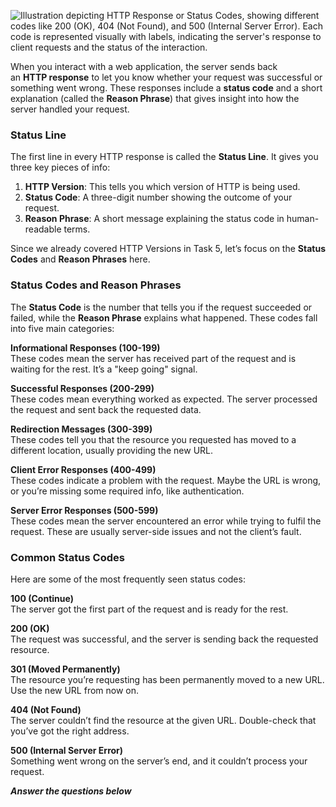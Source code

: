 ![Illustration depicting HTTP Response or Status Codes, showing different codes like 200 (OK), 404 (Not Found), and 500 (Internal Server Error). Each code is represented visually with labels, indicating the server's response to client requests and the status of the interaction.](https://tryhackme-images.s3.amazonaws.com/user-uploads/66c513e4445cb5649e636a36/room-content/66c513e4445cb5649e636a36-1725910481619.png)

When you interact with a web application, the server sends back an **HTTP response** to let you know whether your request was successful or something went wrong. These responses include a **status code** and a short explanation (called the **Reason Phrase**) that gives insight into how the server handled your request.

### Status Line

The first line in every HTTP response is called the **Status Line**. It gives you three key pieces of info:

1. **HTTP Version**: This tells you which version of HTTP is being used.
2. **Status Code**: A three-digit number showing the outcome of your request.
3. **Reason Phrase**: A short message explaining the status code in human-readable terms.

Since we already covered HTTP Versions in Task 5, let’s focus on the **Status Codes** and **Reason Phrases** here.

### Status Codes and Reason Phrases

The **Status Code** is the number that tells you if the request succeeded or failed, while the **Reason Phrase** explains what happened. These codes fall into five main categories:

**Informational Responses (100-199)**  
These codes mean the server has received part of the request and is waiting for the rest. It’s a "keep going" signal.

**Successful Responses (200-299)**  
These codes mean everything worked as expected. The server processed the request and sent back the requested data.

**Redirection Messages (300-399)**  
These codes tell you that the resource you requested has moved to a different location, usually providing the new URL.

**Client Error Responses (400-499)**  
These codes indicate a problem with the request. Maybe the URL is wrong, or you’re missing some required info, like authentication.

**Server Error Responses (500-599)**  
These codes mean the server encountered an error while trying to fulfil the request. These are usually server-side issues and not the client’s fault.

### Common Status Codes

Here are some of the most frequently seen status codes:

**100 (Continue)**  
The server got the first part of the request and is ready for the rest.

**200 (OK)**  
The request was successful, and the server is sending back the requested resource.

**301 (Moved Permanently)**  
The resource you’re requesting has been permanently moved to a new URL. Use the new URL from now on.

**404 (Not Found)**  
The server couldn’t find the resource at the given URL. Double-check that you’ve got the right address.

**500 (Internal Server Error)**  
Something went wrong on the server’s end, and it couldn’t process your request.


___Answer the questions below___

